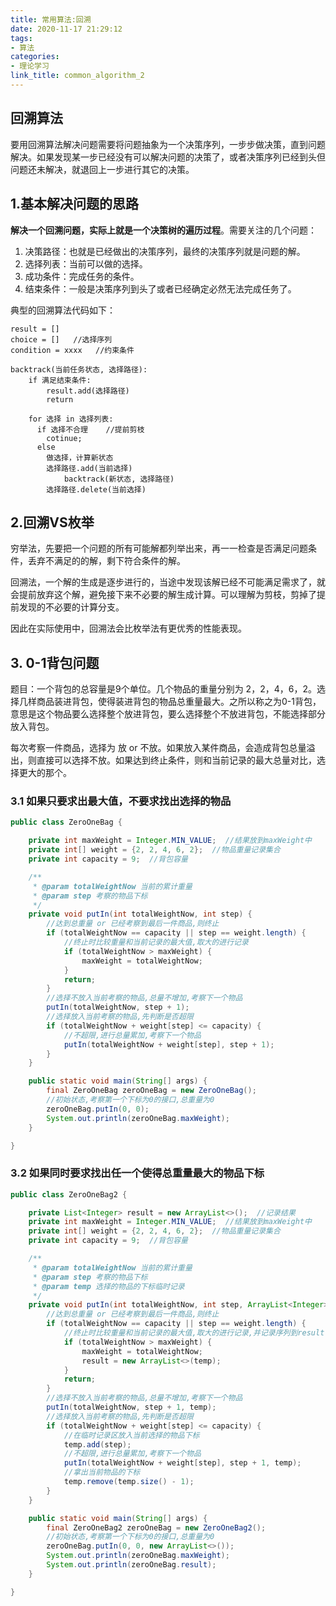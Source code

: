 ```yaml
---
title: 常用算法:回溯
date: 2020-11-17 21:29:12
tags:
- 算法
categories:
- 理论学习
link_title: common_algorithm_2
---
```

## 回溯算法

要用回溯算法解决问题需要将问题抽象为一个决策序列，一步步做决策，直到问题解决。如果发现某一步已经没有可以解决问题的决策了，或者决策序列已经到头但问题还未解决，就退回上一步进行其它的决策。
<!-- more -->
## 1.基本解决问题的思路

**解决一个回溯问题，实际上就是一个决策树的遍历过程**。需要关注的几个问题：

1. 决策路径：也就是已经做出的决策序列，最终的决策序列就是问题的解。
2. 选择列表：当前可以做的选择。
3. 成功条件：完成任务的条件。
4. 结束条件：一般是决策序列到头了或者已经确定必然无法完成任务了。

典型的回溯算法代码如下：

```shell
result = []
choice = []   //选择序列
condition = xxxx   //约束条件

backtrack(当前任务状态, 选择路径):
	if 满足结束条件:
		result.add(选择路径)
		return

	for 选择 in 选择列表:
	  if 选择不合理    //提前剪枝
	  	cotinue;
	  else
	  	做选择，计算新状态
	  	选择路径.add(当前选择)
			backtrack(新状态, 选择路径)
	  	选择路径.delete(当前选择)
```



## 2.回溯VS枚举

穷举法，先要把一个问题的所有可能解都列举出来，再一一检查是否满足问题条件，丢弃不满足的的解，剩下符合条件的解。

回溯法，一个解的生成是逐步进行的，当途中发现该解已经不可能满足需求了，就会提前放弃这个解，避免接下来不必要的解生成计算。可以理解为剪枝，剪掉了提前发现的不必要的计算分支。

因此在实际使用中，回溯法会比枚举法有更优秀的性能表现。



## 3. 0-1背包问题

题目：一个背包的总容量是9个单位。几个物品的重量分别为 2，2，4，6，2。选择几样商品装进背包，使得装进背包的物品总重量最大。之所以称之为0-1背包，意思是这个物品要么选择整个放进背包，要么选择整个不放进背包，不能选择部分放入背包。

每次考察一件商品，选择为 放 or 不放。如果放入某件商品，会造成背包总量溢出，则直接可以选择不放。如果达到终止条件，则和当前记录的最大总量对比，选择更大的那个。

### 3.1 如果只要求出最大值，不要求找出选择的物品

```java
public class ZeroOneBag {

    private int maxWeight = Integer.MIN_VALUE;  //结果放到maxWeight中
    private int[] weight = {2, 2, 4, 6, 2};  //物品重量记录集合
    private int capacity = 9;  //背包容量

    /**
     * @param totalWeightNow 当前的累计重量
     * @param step 考察的物品下标
     */
    private void putIn(int totalWeightNow, int step) {
        //达到总重量 or 已经考察到最后一件商品,则终止
        if (totalWeightNow == capacity || step == weight.length) {
            //终止时比较重量和当前记录的最大值,取大的进行记录
            if (totalWeightNow > maxWeight) {
                maxWeight = totalWeightNow;
            }
            return;
        }
        //选择不放入当前考察的物品,总量不增加,考察下一个物品
        putIn(totalWeightNow, step + 1);
        //选择放入当前考察的物品,先判断是否超限
        if (totalWeightNow + weight[step] <= capacity) {
            //不超限,进行总量累加,考察下一个物品
            putIn(totalWeightNow + weight[step], step + 1);
        }
    }

    public static void main(String[] args) {
        final ZeroOneBag zeroOneBag = new ZeroOneBag();
        //初始状态,考察第一个下标为0的接口,总重量为0
        zeroOneBag.putIn(0, 0);
        System.out.println(zeroOneBag.maxWeight);
    }

}
```

### 3.2 如果同时要求找出任一个使得总重量最大的物品下标

```java
public class ZeroOneBag2 {

    private List<Integer> result = new ArrayList<>();  //记录结果
    private int maxWeight = Integer.MIN_VALUE;  //结果放到maxWeight中
    private int[] weight = {2, 2, 4, 6, 2};  //物品重量记录集合
    private int capacity = 9;  //背包容量

    /**
     * @param totalWeightNow 当前的累计重量
     * @param step 考察的物品下标
     * @param temp 选择的物品的下标临时记录
     */
    private void putIn(int totalWeightNow, int step, ArrayList<Integer> temp) {
        //达到总重量 or 已经考察到最后一件商品,则终止
        if (totalWeightNow == capacity || step == weight.length) {
            //终止时比较重量和当前记录的最大值,取大的进行记录,并记录序列到result中
            if (totalWeightNow > maxWeight) {
                maxWeight = totalWeightNow;
                result = new ArrayList<>(temp);
            }
            return;
        }
        //选择不放入当前考察的物品,总量不增加,考察下一个物品
        putIn(totalWeightNow, step + 1, temp);
        //选择放入当前考察的物品,先判断是否超限
        if (totalWeightNow + weight[step] <= capacity) {
            //在临时记录区放入当前选择的物品下标
            temp.add(step);
            //不超限,进行总量累加,考察下一个物品
            putIn(totalWeightNow + weight[step], step + 1, temp);
            //拿出当前物品的下标
            temp.remove(temp.size() - 1);
        }
    }

    public static void main(String[] args) {
        final ZeroOneBag2 zeroOneBag = new ZeroOneBag2();
        //初始状态,考察第一个下标为0的接口,总重量为0
        zeroOneBag.putIn(0, 0, new ArrayList<>());
        System.out.println(zeroOneBag.maxWeight);
        System.out.println(zeroOneBag.result);
    }

}
```
